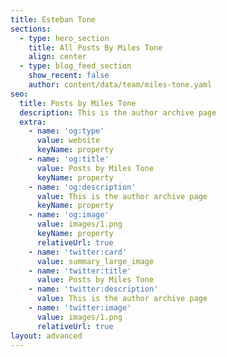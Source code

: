```yaml
---
title: Esteban Tone
sections:
  - type: hero_section
    title: All Posts By Miles Tone
    align: center
  - type: blog_feed_section
    show_recent: false
    author: content/data/team/miles-tone.yaml
seo:
  title: Posts by Miles Tone
  description: This is the author archive page
  extra:
    - name: 'og:type'
      value: website
      keyName: property
    - name: 'og:title'
      value: Posts by Miles Tone
      keyName: property
    - name: 'og:description'
      value: This is the author archive page
      keyName: property
    - name: 'og:image'
      value: images/1.png
      keyName: property
      relativeUrl: true
    - name: 'twitter:card'
      value: summary_large_image
    - name: 'twitter:title'
      value: Posts by Miles Tone
    - name: 'twitter:description'
      value: This is the author archive page
    - name: 'twitter:image'
      value: images/1.png
      relativeUrl: true
layout: advanced
---
```

